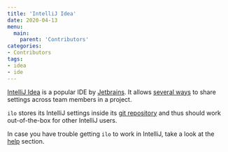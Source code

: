 ```yaml
---
title: 'IntelliJ Idea'
date: 2020-04-13
menu:
  main:
    parent: 'Contributors'
categories:
- Contributors
tags:
- idea
- ide
---
```


[IntelliJ Idea](https://www.jetbrains.com/idea/) is a popular IDE by [Jetbrains](https://www.jetbrains.com/). It allows [several ways](https://www.jetbrains.com/help/idea/sharing-your-ide-settings.html) to share settings across team members in a project.

`ilo` stores its IntelliJ settings inside its [git repository](https://www.jetbrains.com/help/idea/creating-and-managing-projects.html#share-project-through-vcs) and thus should work out-of-the-box for other IntelliJ users.

In case you have trouble getting `ilo` to work in IntelliJ, take a look at the [help](../../community/help) section.
